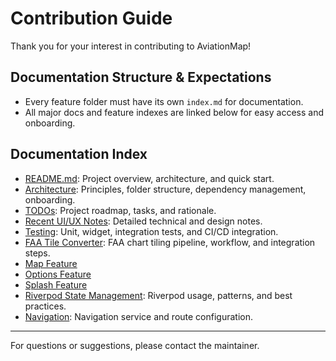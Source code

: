 
# Contribution Guide

Thank you for your interest in contributing to AviationMap!

## Documentation Structure & Expectations
- Every feature folder must have its own `index.md` for documentation.
- All major docs and feature indexes are linked below for easy access and onboarding.

## Documentation Index
- [README.md](../README.md): Project overview, architecture, and quick start.
- [Architecture](architecture.md): Principles, folder structure, dependency management, onboarding.
- [TODOs](todo.md): Project roadmap, tasks, and rationale.
- [Recent UI/UX Notes](recent_notes.md): Detailed technical and design notes.
- [Testing](testing.md): Unit, widget, integration tests, and CI/CD integration.
- [FAA Tile Converter](../lib/features/faa_tile_converter/): FAA chart tiling pipeline, workflow, and integration steps.
- [Map Feature](../lib/features/map/index.md)
- [Options Feature](../lib/features/options/index.md)
- [Splash Feature](../lib/features/splash/index.md)
- [Riverpod State Management](../lib/features/riverpod/): Riverpod usage, patterns, and best practices.
- [Navigation](../lib/features/navigation/): Navigation service and route configuration.

---
For questions or suggestions, please contact the maintainer.
